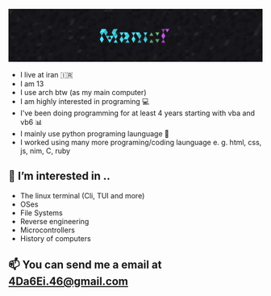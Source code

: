 ![Banner](./assets/Banner.png)
* I live at iran :iran:
* I am 13
* I use arch btw (as my main computer)
* I am highly interested in programing 💻
* I've been doing programming for at least 4 years starting with vba and vb6 📊
* I mainly use python programing launguage 🐍
* I worked using many more programing/coding launguage e. g. html, css, js, nim, C, ruby
## 👀 I’m interested in ..
* The linux terminal (Cli, TUI and more)
* OSes
* File Systems
* Reverse engineering
* Microcontrollers
* History of computers
## 📫 You can send me a email at 4Da6Ei.46@gmail.com 
